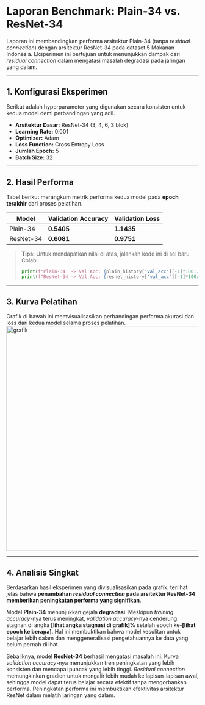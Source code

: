 # Laporan Benchmark: Plain-34 vs. ResNet-34

Laporan ini membandingkan performa arsitektur Plain-34 (tanpa *residual connection*) dengan arsitektur ResNet-34 pada dataset 5 Makanan Indonesia. Eksperimen ini bertujuan untuk menunjukkan dampak dari *residual connection* dalam mengatasi masalah degradasi pada jaringan yang dalam.

---

## 1. Konfigurasi Eksperimen

Berikut adalah hyperparameter yang digunakan secara konsisten untuk kedua model demi perbandingan yang adil.

- **Arsitektur Dasar:** ResNet-34 (3, 4, 6, 3 blok)
- **Learning Rate:** 0.001
- **Optimizer:** Adam
- **Loss Function:** Cross Entropy Loss
- **Jumlah Epoch:** 5
- **Batch Size:** 32

---

## 2. Hasil Performa

Tabel berikut merangkum metrik performa kedua model pada **epoch terakhir** dari proses pelatihan.

| Model     | Validation Accuracy | Validation Loss |
|-----------|---------------------|-----------------|
| Plain-34  | **0.5405** | **1.1435** |
| ResNet-34 | **0.6081** | **0.9751** |

> **Tips:** Untuk mendapatkan nilai di atas, jalankan kode ini di sel baru Colab:
> ```python
> print(f"Plain-34  -> Val Acc: {plain_history['val_acc'][-1]*100:.2f}%, Val Loss: {plain_history['val_loss'][-1]:.4f}")
> print(f"ResNet-34 -> Val Acc: {resnet_history['val_acc'][-1]*100:.2f}%, Val Loss: {resnet_history['val_loss'][-1]:.4f}")
> ```

---

## 3. Kurva Pelatihan

Grafik di bawah ini memvisualisasikan perbandingan performa akurasi dan loss dari kedua model selama proses pelatihan.
<img width="1489" height="590" alt="grafik" src="https://github.com/user-attachments/assets/e8113072-a70e-48ac-946b-1ffa6805f08a" />


---

## 4. Analisis Singkat

Berdasarkan hasil eksperimen yang divisualisasikan pada grafik, terlihat jelas bahwa **penambahan *residual connection* pada arsitektur ResNet-34 memberikan peningkatan performa yang signifikan**.

Model **Plain-34** menunjukkan gejala **degradasi**. Meskipun *training accuracy*-nya terus meningkat, *validation accuracy*-nya cenderung stagnan di angka **[lihat angka stagnasi di grafik]%** setelah epoch ke-**[lihat epoch ke berapa]**. Hal ini membuktikan bahwa model kesulitan untuk belajar lebih dalam dan menggeneralisasi pengetahuannya ke data yang belum pernah dilihat.

Sebaliknya, model **ResNet-34** berhasil mengatasi masalah ini. Kurva *validation accuracy*-nya menunjukkan tren peningkatan yang lebih konsisten dan mencapai puncak yang lebih tinggi. *Residual connection* memungkinkan gradien untuk mengalir lebih mudah ke lapisan-lapisan awal, sehingga model dapat terus belajar secara efektif tanpa mengorbankan performa. Peningkatan performa ini membuktikan efektivitas arsitektur ResNet dalam melatih jaringan yang dalam.
